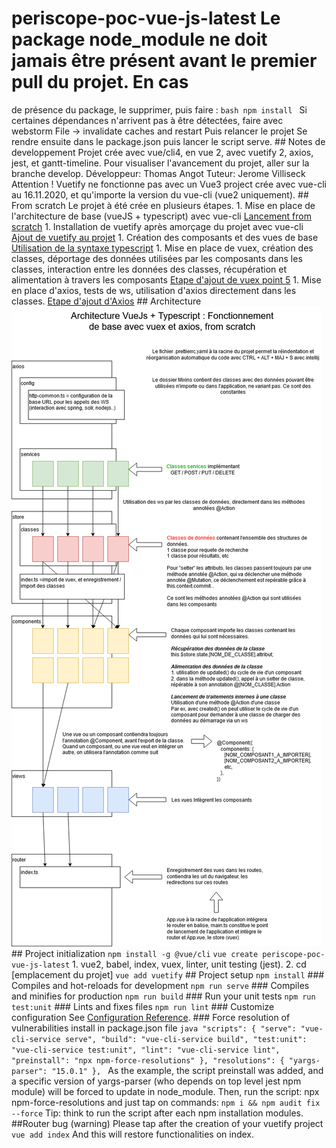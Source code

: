 # periscope-poc-vue-js-latest Le package node_module ne doit jamais être présent avant le premier pull du projet. En cas

de présence du package, le supprimer, puis faire : `bash npm install ` Si certaines dépendances n'arrivent pas à être détectées, faire avec webstorm File -> invalidate caches and restart Puis relancer le projet Se rendre ensuite dans le package.json puis lancer le script serve. ## Notes de developpement Projet crée avec vue/cli4, en vue 2, avec vuetify 2, axios, jest, et gantt-timeline. Pour visualiser l'avancement du projet, aller sur la branche develop. Développeur: Thomas Angot Tuteur: Jerome Villiseck Attention ! Vuetify ne fonctionne pas avec un Vue3 project crée avec vue-cli au 16.11.2020, et qu'importe la version du vue-cli (vue2 uniquement). ## From scratch Le projet à été crée en plusieurs étapes. 1. Mise en place de l'architecture de base (vueJS + typescript) avec vue-cli [Lancement from scratch](./documentation/VueJsTypescriptFromScratchInitializationNewProject.pdf) 1. Installation de vuetify après amorçage du projet avec vue-cli [Ajout de vuetify au projet](./documentation/VuetifyAddingAtTheProject.pdf) 1. Création des composants et des vues de base [Utilisation de la syntaxe typescript](./documentation/VueJsTypescriptFromScratchInitializationNewProject.pdf) 1. Mise en place de vuex, création des classes, déportage des données utilisées par les composants dans les classes, interaction entre les données des classes, récupération et alimentation à travers les composants [Etape d'ajout de vuex point 5](./documentation/VueJsTypescriptFromScratchInitializationNewProject.pdf) 1. Mise en place d'axios, tests de ws, utilisation d'axios directement dans les classes. [Etape d'ajout d'Axios](./documentation/VueXiosAxios.pdf) ## Architecture ![Architecture de Base](./documentation/ArchitectureDeBase.png) ## Project initialization `npm install -g @vue/cli` `vue create periscope-poc-vue-js-latest` 1. vue2, babel, index, vuex, linter, unit testing (jest). 2. cd [emplacement du projet] `vue add vuetify` ## Project setup `npm install` ### Compiles and hot-reloads for development `npm run serve` ### Compiles and minifies for production `npm run build` ### Run your unit tests `npm run test:unit` ### Lints and fixes files `npm run lint` ### Customize configuration See [Configuration Reference](https://cli.vuejs.org/config/). ### Force resolution of vulnerabilities install in package.json file `java "scripts": { "serve": "vue-cli-service serve", "build": "vue-cli-service build", "test:unit": "vue-cli-service test:unit", "lint": "vue-cli-service lint", "preinstall": "npx npm-force-resolutions" }, "resolutions": { "yargs-parser": "15.0.1" }, ` As the example, the script preinstall was added, and a specific version of yargs-parser (who depends on top level jest npm module) will be forced to update in node_module. Then, run the script: npx npm-force-resolutions and just tap on commands: `npm i && npm audit fix --force` Tip: think to run the script after each npm installation modules. ##Router bug (warning) Please tap after the creation of your vuetify project `vue add index` And this will restore functionalities on index.
